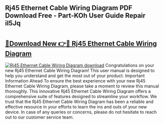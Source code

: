 ## Rj45 Ethernet Cable Wiring Diagram PDF Download Free - Part-KOh User Guide Repair iI5Jq

# <h2><a href="http://dfhowg.blite.top/?on=Rj45+Ethernet+Cable+Wiring+Diagram">🔗Download New 👉🔴 Rj45 Ethernet Cable Wiring Diagram</a></h2>

[![Rj45 Ethernet Cable Wiring Diagram download](https://i.imgur.com/lujVjoI.png)](http://dfhowg.blite.top/?on=Rj45+Ethernet+Cable+Wiring+Diagram)
Congratulations on your new Rj45 Ethernet Cable Wiring Diagram! This user manual is designed to help you understand and get the most out of your product. Important Information Ahead To ensure the best experience with your new Rj45 Ethernet Cable Wiring Diagram, please take a moment to review this manual thoroughly. This innovative Rj45 Ethernet Cable Wiring Diagram offers a comprehensive suite of features designed to streamline your workflow. We trust that the Rj45 Ethernet Cable Wiring Diagram has been a reliable and effective resource in your efforts to learn the ins and outs of your new device. In case of any queries or concerns, please do not hesitate to reach out to our customer service team.
